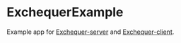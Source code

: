 # ExchequerExample

Example app for
[Exchequer-server](https://github.com/dailydrip/exchequer-server) and
[Exchequer-client](https://github.com/dailydrip/exchequer-client).

